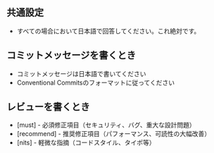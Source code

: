 ## 共通設定

- すべての場合において日本語で回答してください。これ絶対です。

## コミットメッセージを書くとき

- コミットメッセージは日本語で書いてください
- Conventional Commitsのフォーマットに従ってください

## レビューを書くとき

- [must] - 必須修正項目（セキュリティ、バグ、重大な設計問題）
- [recommend] - 推奨修正項目（パフォーマンス、可読性の大幅改善）
- [nits] - 軽微な指摘（コードスタイル、タイポ等）
